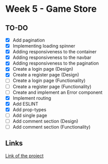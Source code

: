 # Week 5 - Game Store

## TO-DO

- [x] Add pagination
- [x] Implementing loading spinner
- [x] Adding responsiveness to the container
- [x] Adding responsiveness to the navbar
- [x] Adding responsiveness to the pagination
- [x] Create a login page (Design)
- [x] Create a register page (Design)
- [ ] Create a login page (Functionality)
- [ ] Create a register page (Functionality)
- [ ] Create and implement an Error component
- [x] Implement routing
- [x] Add ESLINT
- [x] Add prop-types
- [ ] Add single page
- [ ] Add comment section (Design)
- [ ] Add comment section (Functionality)

## Links

[Link of the project](https://applaudo-week5-beta.vercel.app/)
